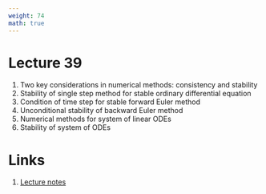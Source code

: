 ```yaml
---
weight: 74
math: true
---
```


# Lecture 39
1. Two key considerations in numerical methods: consistency and stability
2. Stability of single step method for stable ordinary differential equation
3. Condition of time step for stable forward Euler method
4. Unconditional stability of backward Euler method
5. Numerical methods for system of linear ODEs
6. Stability of system of ODEs

# Links
1. [Lecture notes](Lecture-39.pdf)
